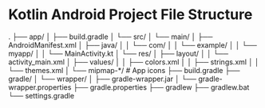 # Kotlin Android Project File Structure

.
├── app/
│   ├── build.gradle
│   └── src/
│       └── main/
│           ├── AndroidManifest.xml
│           ├── java/
│           │   └── com/
│           │       └── example/
│           │           └── myapp/
│           │               └── MainActivity.kt
│           └── res/
│               ├── layout/
│               │   └── activity_main.xml
│               ├── values/
│               │   ├── colors.xml
│               │   ├── strings.xml
│               │   └── themes.xml
│               └── mipmap-*/         # App icons
├── build.gradle
├── gradle/
│   └── wrapper/
│       ├── gradle-wrapper.jar
│       └── gradle-wrapper.properties
├── gradle.properties
├── gradlew
├── gradlew.bat
└── settings.gradle
